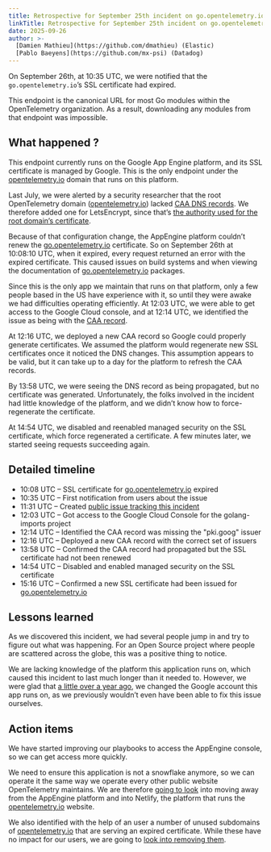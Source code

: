 ```yaml
---
title: Retrospective for September 25th incident on go.opentelemetry.io
linkTitle: Retrospective for September 25th incident on go.opentelemetry.io
date: 2025-09-26
author: >-
  [Damien Mathieu](https://github.com/dmathieu) (Elastic)
  [Pablo Baeyens](https://github.com/mx-psi) (Datadog)
---
```


On September 26th, at 10:35 UTC, we were notified that the `go.opentelemetry.io`’s SSL certificate had expired.

This endpoint is the canonical URL for most Go modules within the OpenTelemetry organization. As a result, downloading any modules from that endpoint was impossible.

## What happened ?

This endpoint currently runs on the Google App Engine platform, and its SSL certificate is managed by Google.
This is the only endpoint under the [opentelemetry.io](http://opentelemetry.io) domain that runs on this platform.

Last July, we were alerted by a security researcher that the root OpenTelemetry domain ([opentelemetry.io](http://opentelemetry.io)) lacked [CAA DNS records](https://en.wikipedia.org/wiki/DNS_Certification_Authority_Authorization).
We therefore added one for LetsEncrypt, since that’s [the authority used for the root domain’s certificate](https://docs.netlify.com/manage/domains/secure-domains-with-https/https-ssl/#netlify-managed-certificates).

Because of that configuration change, the AppEngine platform couldn’t renew the [go.opentelemetry.io](http://go.opentelemetry.io) certificate. So on September 26th at 10:08:10 UTC, when it expired, every request returned an error with the expired certificate. This caused issues on build systems and when viewing the documentation of [go.opentelemetry.io](http://go.opentelemetry.io) packages.

Since this is the only app we maintain that runs on that platform, only a few people based in the US have experience with it, so until they were awake we had difficulties operating efficiently. At 12:03 UTC, we were able to get access to the Google Cloud console, and at 12:14 UTC, we identified the issue as being with the [CAA record](https://cloud.google.com/load-balancing/docs/ssl-certificates/google-managed-certs#caa).

At 12:16 UTC, we deployed a new CAA record so Google could properly generate certificates.
We assumed the platform would regenerate new SSL certificates once it noticed the DNS changes. This assumption appears to be valid, but it can take up to a day for the platform to refresh the CAA records.

By 13:58 UTC, we were seeing the DNS record as being propagated, but no certificate was generated.
Unfortunately, the folks involved in the incident had little knowledge of the platform, and we didn’t know how to force-regenerate the certificate.

At 14:54 UTC, we disabled and reenabled managed security on the SSL certificate, which force regenerated a certificate.
A few minutes later, we started seeing requests succeeding again.

## Detailed timeline

* 10:08 UTC – SSL certificate for [go.opentelemetry.io](http://go.opentelemetry.io) expired
* 10:35 UTC – First notification from users about the issue
* 11:31 UTC – Created [public issue tracking this incident](https://github.com/open-telemetry/opentelemetry-go-vanityurls/issues/81)
* 12:03 UTC – Got access to the Google Cloud Console for the golang-imports project
* 12:14 UTC – Identified the CAA record was missing the "pki.goog" issuer
* 12:16 UTC – Deployed a new CAA record with the correct set of issuers
* 13:58 UTC – Confirmed the CAA record had propagated but the SSL certificate had not been renewed
* 14:54 UTC – Disabled and enabled managed security on the SSL certificate
* 15:16 UTC – Confirmed a new SSL certificate had been issued for [go.opentelemetry.io](http://go.opentelemetry.io)

## Lessons learned

As we discovered this incident, we had several people jump in and try to figure out what was happening. For an Open Source project where people are scattered across the globe, this was a positive thing to notice.

We are lacking knowledge of the platform this application runs on, which caused this incident to last much longer than it needed to.
However, we were glad that [a little over a year ago](https://opentelemetry.io/blog/2024/go-opentelemetry-io/), we changed the Google account this app runs on, as we previously wouldn’t even have been able to fix this issue ourselves.

## Action items

We have started improving our playbooks to access the AppEngine console, so we can get access more quickly.

We need to ensure this application is not a snowflake anymore, so we can operate it the same way we operate every other public website OpenTelemetry maintains.
We are therefore [going to look](https://github.com/open-telemetry/opentelemetry-go-vanityurls/issues/83) into moving away from the AppEngine platform and into Netlify, the platform that runs the [opentelemetry.io](http://opentelemetry.io) website.

We also identified with the help of an user a number of unused subdomains of [opentelemetry.io](http://opentelemetry.io) that are serving an expired certificate. While these have no impact for our users, we are going to [look into removing them](https://github.com/open-telemetry/community/issues/3022).
